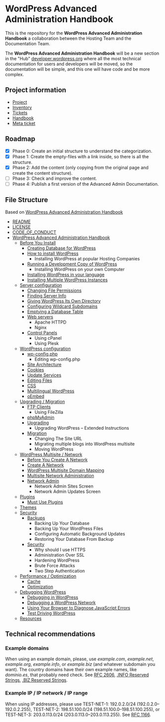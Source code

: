 # WordPress Advanced Administration Handbook
This is the repository for the **WordPress Advanced Administration Handbook** a collaboration between the Hosting Team and the Documentation Team.

The **WordPress Advanced Administration Handbook** will be a new section in the "Hub" [developer.wordpress.org](https://developer.wordpress.org/) where all the most technical documentation for users and developers will be moved, so the documentation will be simple, and this one will have code and be more complex.

## Project information
- [Project](https://github.com/orgs/WordPress/projects/47)
- [Inventory](https://github.com/orgs/WordPress/projects/26/views/1)
- [Tickets](https://github.com/WordPress/Documentation-Issue-Tracker/labels/advanced%20administration)
- [Handbook](https://github.com/zzap/WordPress-Advanced-administration-handbook)
- [Meta ticket](https://meta.trac.wordpress.org/ticket/6411)

## Roadmap
- [x] Phase 0: Create an initial structure to understand the categorization.
- [x] Phase 1: Create the empty-files with a link inside, so there is all the structure.
- [x] Phase 2: Add the content (only copying from the original page and create the content structure).
- [ ] Phase 3: Check and improve the content.
- [ ] Phase 4: Publish a first version of the Advanced Admin Documentation.

## File Structure

Based on [WordPress Advanced Administration Handbook](https://docs.google.com/document/d/1fVIw3DztzyVY18RDPCGk-kDYTO6gzHtx81o7aitGijo/)

- [README](README.md)
- [LICENSE](LICENSE)
- [CODE_OF_CONDUCT](CODE_OF_CONDUCT.md)
- [WordPress Advanced Administration Handbook](index.md)
  - [Before You Install](before-install/index.md)
    - [Creating Database for WordPress](before-install/creating-database.md)
    - [How to install WordPress](before-install/howto-install.md)
      - Installing WordPress at popular Hosting Companies
    - [Running a Development Copy of WordPress](before-install/development.md)
      - Installing WordPress on your own Computer
    - [Installing WordPress in your language](before-install/in-your-language.md)
    - [Installing Multiple WordPress Instances](before-install/multiple-instances.md)
  - [Server configuration](server/index.md)
    - [Changing File Permissions](server/file-permissions.md)
    - [Finding Server Info](server/server-info.md)
    - [Giving WordPress Its Own Directory](server/wordpress-in-directory.md)
    - [Configuring Wildcard Subdomains](server/subdomains-wildcard.md)
    - [Emptying a Database Table](server/empty-database.md)
    - [Web servers](server/web-server.md)
      - Apache HTTPD
      - Nginx
    - [Control Panels](server/control-panel.md)
      - Using cPanel
      - Using Plesk
  - [WordPress configuration](wordpress/index.md)
    - [wp-config.php](wordpress/wp-config.md)
      - Editing wp-config.php
    - [Site Architecture](wordpress/site-architecture.md)
    - [Cookies](wordpress/cookies.md)
    - [Update Services](wordpress/update-services.md)
    - [Editing Files](wordpress/edit-files.md)
    - [CSS](wordpress/css.md)
    - [Multilingual WordPress](wordpress/multilingual.md)
    - [oEmbed](wordpress/oembed.md)
  - [Upgrading / Migration](upgrade/index.md)
    - [FTP Clients](upgrade/ftp.md)
      - Using FileZilla
    - [phpMyAdmin](upgrade/phpmyadmin.md)
    - [Upgrading](upgrade/upgrading.md)
      - Upgrading WordPress – Extended Instructions
    - [Migration](upgrade/migrating.md)
      - Changing The Site URL
      - Migrating multiple blogs into WordPress multisite
      - Moving WordPress
  - [WordPress Multisite / Network](multisite/index.md)
    - [Before You Create A Network](multisite/prepare-network.md)
    - [Create A Network](multisite/create-network.md)
    - [WordPress Multisite Domain Mapping](multisite/domain-mapping.md)
    - [Multisite Network Administration](multisite/administration.md)
    - [Network Admin](multisite/admin.md)
      - Network Admin Sites Screen
      - Network Admin Updates Screen
  - [Plugins](plugins/index.md)
    - [Must Use Plugins](plugins/mu-plugins.md)
  - [Themes](themes/index.md)
  - [Security](security/index.md)
    - [Backups](security/backup.md)
      - Backing Up Your Database
      - Backing Up Your WordPress Files
      - Configuring Automatic Background Updates
      - Restoring Your Database From Backup
    - [Security](security/security.md)
      - Why should I use HTTPS
      - Administration Over SSL
      - Hardening WordPress
      - Brute Force Attacks
      - Two Step Authentication
  - [Performance / Optimization](performance/index.md)
    - [Cache](performance/cache.md)
    - [Optimization](performance/optimization.md)
  - [Debugging WordPress](debug/index.md)
    - [Debugging in WordPress](debug/debug-wordpress.md)
    - [Debugging a WordPress Network](debug/debug-network.md)
    - [Using Your Browser to Diagnose JavaScript Errors](debug/debug-javascript.md)
    - [Test Driving WordPress](debug/test-driving.md)
  - [Resources](resources/index.md)

## Technical recommendations

### Example domains

When using an example domain, please, use _example.com_, _example.net_, _example.org_, _example.info_, or _example.biz_ (and whatever subdomain you want). The country domains have their own example names, like _dominio.es_, that probably need check. See [RFC 2606](https://www.rfc-editor.org/rfc/rfc2606), [.INFO Reserved Strings](https://www.icann.org/en/registry-agreements/info/info-registry-agreement--list-of-reserved-tld-strings-26-5-2010-en), [.BIZ Reserved Strings](https://www.icann.org/en/registry-agreements/biz/biz-registry-agreement--list-of-reserved-tld-strings-19-6-2009-en).

### Example IP / IP network / IP range

When using IP addresses, please use TEST-NET-1: 192.0.2.0/24 (192.0.2.0–192.0.2.255), TEST-NET-2: 198.51.100.0/24 (198.51.100.0–198.51.100.255), or TEST-NET-3: 203.0.113.0/24 (203.0.113.0–203.0.113.255). See [RFC 1166](https://datatracker.ietf.org/doc/html/rfc1166).
